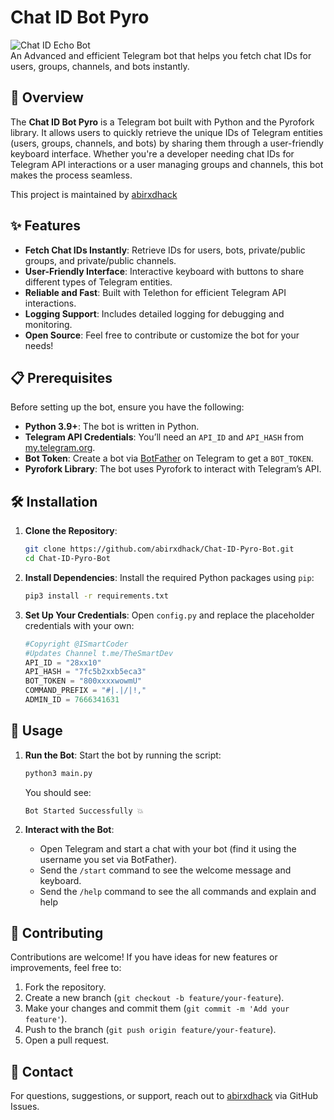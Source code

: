 # Chat ID Bot Pyro

![Chat ID Echo Bot](https://img.shields.io/badge/Telegram-Bot-blue?logo=telegram)  
An Advanced and efficient Telegram bot that helps you fetch chat IDs for users, groups, channels, and bots instantly.

## 📖 Overview

The **Chat ID Bot Pyro** is a Telegram bot built with Python and the Pyrofork library. It allows users to quickly retrieve the unique IDs of Telegram entities (users, groups, channels, and bots) by sharing them through a user-friendly keyboard interface. Whether you're a developer needing chat IDs for Telegram API interactions or a user managing groups and channels, this bot makes the process seamless.

This project is maintained by [abirxdhack](https://github.com/abirxdhack) 

## ✨ Features

- **Fetch Chat IDs Instantly**: Retrieve IDs for users, bots, private/public groups, and private/public channels.
- **User-Friendly Interface**: Interactive keyboard with buttons to share different types of Telegram entities.
- **Reliable and Fast**: Built with Telethon for efficient Telegram API interactions.
- **Logging Support**: Includes detailed logging for debugging and monitoring.
- **Open Source**: Feel free to contribute or customize the bot for your needs!

## 📋 Prerequisites

Before setting up the bot, ensure you have the following:

- **Python 3.9+**: The bot is written in Python.
- **Telegram API Credentials**: You’ll need an `API_ID` and `API_HASH` from [my.telegram.org](https://my.telegram.org).
- **Bot Token**: Create a bot via [BotFather](https://t.me/BotFather) on Telegram to get a `BOT_TOKEN`.
- **Pyrofork Library**: The bot uses Pyrofork to interact with Telegram’s API.

## 🛠 Installation

1. **Clone the Repository**:
   ```bash
   git clone https://github.com/abirxdhack/Chat-ID-Pyro-Bot.git
   cd Chat-ID-Pyro-Bot
   ```

2. **Install Dependencies**:
   Install the required Python packages using `pip`:
   ```bash
   pip3 install -r requirements.txt
   ```

3. **Set Up Your Credentials**:
   Open `config.py` and replace the placeholder credentials with your own:
   ```python
   #Copyright @ISmartCoder 
   #Updates Channel t.me/TheSmartDev
   API_ID = "28xx10"  
   API_HASH = "7fc5b2xxb5eca3"  
   BOT_TOKEN = "800xxxxwowmU"  
   COMMAND_PREFIX = "#|.|/|!,"
   ADMIN_ID = 7666341631
   ```

## 🚀 Usage

1. **Run the Bot**:
   Start the bot by running the script:
   ```bash
   python3 main.py
   ```
   You should see:
   ```
   Bot Started Successfully 💥
   ```

2. **Interact with the Bot**:
   - Open Telegram and start a chat with your bot (find it using the username you set via BotFather).
   - Send the `/start` command to see the welcome message and keyboard.
   - Send the `/help` command to see the all commands and explain and help

## 🤝 Contributing

Contributions are welcome! If you have ideas for new features or improvements, feel free to:

1. Fork the repository.
2. Create a new branch (`git checkout -b feature/your-feature`).
3. Make your changes and commit them (`git commit -m 'Add your feature'`).
4. Push to the branch (`git push origin feature/your-feature`).
5. Open a pull request.

## 📧 Contact

For questions, suggestions, or support, reach out to [abirxdhack](https://github.com/abirxdhack) via GitHub Issues.

